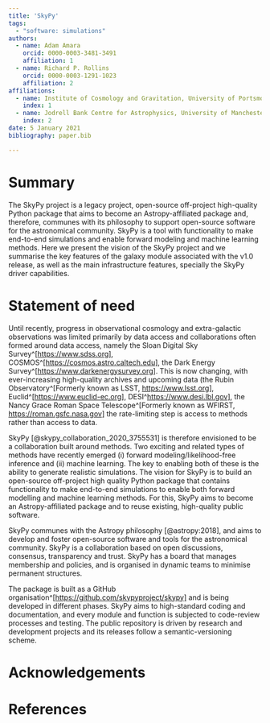 ```yaml
---
title: 'SkyPy'
tags:
  - "software: simulations"
authors:
  - name: Adam Amara
    orcid: 0000-0003-3481-3491
    affiliation: 1
  - name: Richard P. Rollins
    orcid: 0000-0003-1291-1023
    affiliation: 2
affiliations:
  - name: Institute of Cosmology and Gravitation, University of Portsmouth, Portsmouth, P01 3FX UK
    index: 1
  - name: Jodrell Bank Centre for Astrophysics, University of Manchester, Manchester, M13 9PL UK
    index: 2
date: 5 January 2021
bibliography: paper.bib

---
```


# Summary

The SkyPy project is a legacy project, open-source off-project high-quality Python package that aims to become an Astropy-affiliated package and, therefore, communes with its philosophy to support open-source software for the astronomical community. SkyPy is a tool with functionality to make end-to-end simulations and enable forward modeling and machine learning methods. Here we present the vision of the SkyPy project and we summarise the key features of the galaxy module associated with the v1.0 release, as well as the main infrastructure features, specially the SkyPy driver capabilities.


# Statement of need

Until recently,  progress in observational cosmology and extra-galactic observations was limited primarily by data access and collaborations often formed around data access, namely the Sloan Digital Sky Survey^[https://www.sdss.org], COSMOS^[https://cosmos.astro.caltech.edu], the Dark Energy Survey^[https://www.darkenergysurvey.org]. This is now changing, with ever-increasing high-quality archives and upcoming data (the Rubin Observatory^[Formerly known as LSST, https://www.lsst.org], Euclid^[https://www.euclid-ec.org], DESI^https://www.desi.lbl.gov], the Nancy Grace Roman Space Telescope^[Formerly known as WFIRST, https://roman.gsfc.nasa.gov] 
the rate-limiting step is access to methods rather than access to data.
 
SkyPy [@skypy_collaboration_2020_3755531] is therefore envisioned to be a collaboration built around methods. Two exciting  and related types of methods have recently emerged (i) forward modeling/likelihood-free inference and (ii) machine learning. The  key to enabling both of these is the ability to generate realistic simulations. The vision for SkyPy is to build an open-source off-project high quality Python package that contains functionality to make end-to-end simulations to enable both forward modelling and machine learning methods. For this, SkyPy aims to become an Astropy-affiliated package and to reuse existing, high-quality public software. 

SkyPy communes with the Astropy philosophy [@astropy:2018], and aims to develop and foster open-source software and tools for the astronomical community. SkyPy is a collaboration based on open discussions, consensus, transparency and trust. SkyPy has a board that manages membership and policies, and is organised in dynamic teams to minimise permanent structures.

The package is built as a GitHub organisation^[https://github.com/skypyproject/skypy] and is being developed in different phases. SkyPy aims to high-standard coding and documentation, and every module and function is subjected to code-review processes and testing. The public repository is driven by research and development projects and its releases follow a semantic-versioning scheme.



# Acknowledgements



# References

